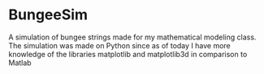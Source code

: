 # BungeeSim

A simulation of bungee strings made for my mathematical modeling class. The simulation was made on Python since as of today I have more knowledge of the libraries matplotlib and matplotlib3d in comparison to Matlab
